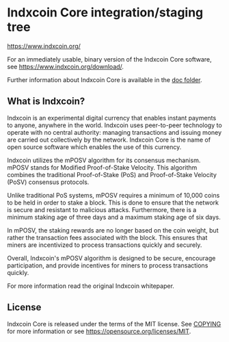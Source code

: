 Indxcoin Core integration/staging tree
=====================================

https://www.indxcoin.org/

For an immediately usable, binary version of the Indxcoin Core software, see
https://www.indxcoin.org/download/.

Further information about Indxcoin Core is available in the [doc folder](/doc).

What is Indxcoin?
----------------

Indxcoin is an experimental digital currency that enables instant payments to
anyone, anywhere in the world. Indxcoin uses peer-to-peer technology to operate
with no central authority: managing transactions and issuing money are carried
out collectively by the network. Indxcoin Core is the name of open source
software which enables the use of this currency.

Indxcoin utilizes the mPOSV algorithm for its consensus mechanism. mPOSV stands for Modified Proof-of-Stake Velocity. This algorithm combines the traditional Proof-of-Stake (PoS) and Proof-of-Stake Velocity (PoSV) consensus protocols.

Unlike traditional PoS systems, mPOSV requires a minimum of 10,000 coins to be held in order to stake a block. This is done to ensure that the network is secure and resistant to malicious attacks. Furthermore, there is a minimum staking age of three days and a maximum staking age of six days.

In mPOSV, the staking rewards are no longer based on the coin weight, but rather the transaction fees associated with the block. This ensures that miners are incentivized to process transactions quickly and securely.

Overall, Indxcoin's mPOSV algorithm is designed to be secure, encourage participation, and provide incentives for miners to process transactions quickly.

For more information read the original Indxcoin whitepaper.

License
-------

Indxcoin Core is released under the terms of the MIT license. See [COPYING](COPYING) for more
information or see https://opensource.org/licenses/MIT.


